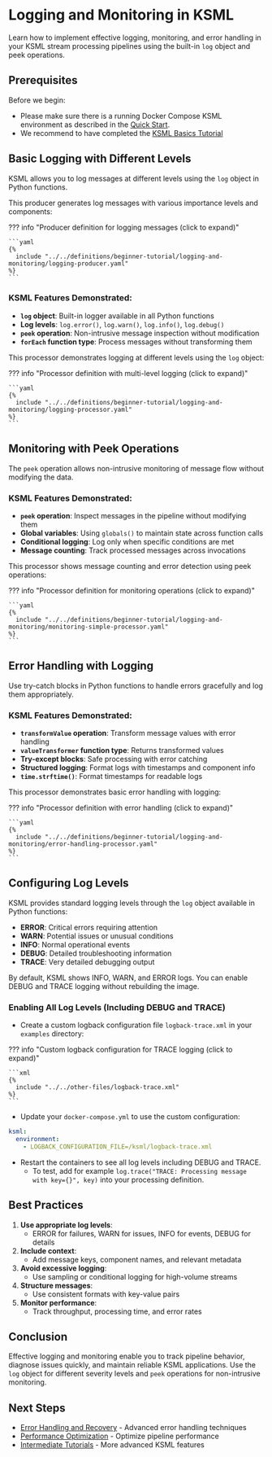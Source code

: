 # Logging and Monitoring in KSML

Learn how to implement effective logging, monitoring, and error handling in your KSML stream processing pipelines using the built-in `log` object and peek operations.

## Prerequisites

Before we begin:

- Please make sure there is a running Docker Compose KSML environment as described in the [Quick Start](../../getting-started/installation.md).
- We recommend to have completed the [KSML Basics Tutorial](../../getting-started/basics-tutorial.md)

## Basic Logging with Different Levels

KSML allows you to log messages at different levels using the `log` object in Python functions.

This producer generates log messages with various importance levels and components:

??? info "Producer definition for logging messages (click to expand)"

    ```yaml
    {%
      include "../../definitions/beginner-tutorial/logging-and-monitoring/logging-producer.yaml"
    %}
    ```

### KSML Features Demonstrated:
- **`log` object**: Built-in logger available in all Python functions
- **Log levels**: `log.error()`, `log.warn()`, `log.info()`, `log.debug()`
- **`peek` operation**: Non-intrusive message inspection without modification
- **`forEach` function type**: Process messages without transforming them

This processor demonstrates logging at different levels using the `log` object:

??? info "Processor definition with multi-level logging (click to expand)"

    ```yaml
    {%
      include "../../definitions/beginner-tutorial/logging-and-monitoring/logging-processor.yaml"
    %}
    ```

## Monitoring with Peek Operations

The `peek` operation allows non-intrusive monitoring of message flow without modifying the data.

### KSML Features Demonstrated:
- **`peek` operation**: Inspect messages in the pipeline without modifying them
- **Global variables**: Using `globals()` to maintain state across function calls
- **Conditional logging**: Log only when specific conditions are met
- **Message counting**: Track processed messages across invocations

This processor shows message counting and error detection using peek operations:

??? info "Processor definition for monitoring operations (click to expand)"

    ```yaml
    {%
      include "../../definitions/beginner-tutorial/logging-and-monitoring/monitoring-simple-processor.yaml"
    %}
    ```

## Error Handling with Logging

Use try-catch blocks in Python functions to handle errors gracefully and log them appropriately.

### KSML Features Demonstrated:
- **`transformValue` operation**: Transform message values with error handling
- **`valueTransformer` function type**: Returns transformed values
- **Try-except blocks**: Safe processing with error catching
- **Structured logging**: Format logs with timestamps and component info
- **`time.strftime()`**: Format timestamps for readable logs

This processor demonstrates basic error handling with logging:

??? info "Processor definition with error handling (click to expand)"

    ```yaml
    {%
      include "../../definitions/beginner-tutorial/logging-and-monitoring/error-handling-processor.yaml"
    %}
    ```

## Configuring Log Levels

KSML provides standard logging levels through the `log` object available in Python functions:

- **ERROR**: Critical errors requiring attention
- **WARN**: Potential issues or unusual conditions  
- **INFO**: Normal operational events
- **DEBUG**: Detailed troubleshooting information
- **TRACE**: Very detailed debugging output

By default, KSML shows INFO, WARN, and ERROR logs. You can enable DEBUG and TRACE logging without rebuilding the image.

### Enabling All Log Levels (Including DEBUG and TRACE)

- Create a custom logback configuration file `logback-trace.xml` in your `examples` directory:

??? info "Custom logback configuration for TRACE logging (click to expand)"

    ```xml
    {%
      include "../../other-files/logback-trace.xml"
    %}
    ```

- Update your `docker-compose.yml` to use the custom configuration:

```yaml
ksml:
  environment:
    - LOGBACK_CONFIGURATION_FILE=/ksml/logback-trace.xml
```

- Restart the containers to see all log levels including DEBUG and TRACE.
    - To test, add for example `log.trace("TRACE: Processing message with key={}", key)` into your processing definition.

## Best Practices

1. **Use appropriate log levels**: 
    - ERROR for failures, WARN for issues, INFO for events, DEBUG for details
2. **Include context**: 
    - Add message keys, component names, and relevant metadata
3. **Avoid excessive logging**:
    - Use sampling or conditional logging for high-volume streams
4. **Structure messages**:
    - Use consistent formats with key-value pairs
5. **Monitor performance**:
    - Track throughput, processing time, and error rates

## Conclusion

Effective logging and monitoring enable you to track pipeline behavior, diagnose issues quickly, and maintain reliable KSML applications. Use the `log` object for different severity levels and `peek` operations for non-intrusive monitoring.

## Next Steps

- [Error Handling and Recovery](../intermediate/error-handling.md) - Advanced error handling techniques
- [Performance Optimization](../advanced/performance-optimization.md) - Optimize pipeline performance  
- [Intermediate Tutorials](../intermediate/index.md) - More advanced KSML features